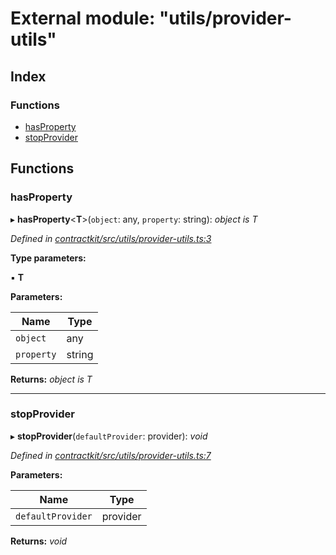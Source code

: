 # External module: "utils/provider-utils"

## Index

### Functions

* [hasProperty](_utils_provider_utils_.md#hasproperty)
* [stopProvider](_utils_provider_utils_.md#stopprovider)

## Functions

###  hasProperty

▸ **hasProperty**<**T**>(`object`: any, `property`: string): *object is T*

*Defined in [contractkit/src/utils/provider-utils.ts:3](https://github.com/celo-org/celo-monorepo/blob/master/packages/contractkit/src/utils/provider-utils.ts#L3)*

**Type parameters:**

▪ **T**

**Parameters:**

Name | Type |
------ | ------ |
`object` | any |
`property` | string |

**Returns:** *object is T*

___

###  stopProvider

▸ **stopProvider**(`defaultProvider`: provider): *void*

*Defined in [contractkit/src/utils/provider-utils.ts:7](https://github.com/celo-org/celo-monorepo/blob/master/packages/contractkit/src/utils/provider-utils.ts#L7)*

**Parameters:**

Name | Type |
------ | ------ |
`defaultProvider` | provider |

**Returns:** *void*
